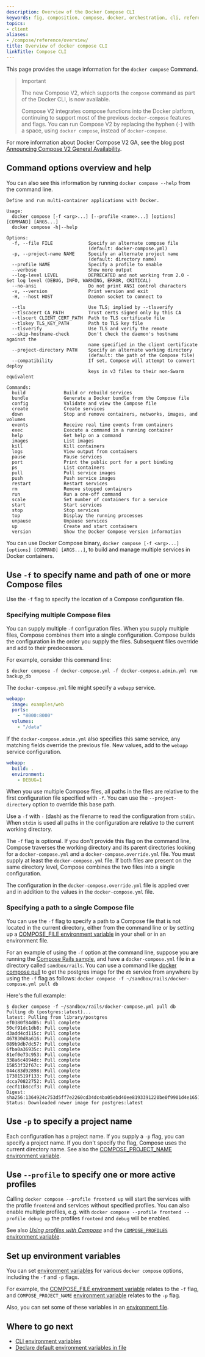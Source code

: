 ```yaml
---
description: Overview of the Docker Compose CLI
keywords: fig, composition, compose, docker, orchestration, cli, reference, docker-compose
topics:
- client
aliases:
- /compose/reference/overview/
title: Overview of docker compose CLI
linkTitle: Compose CLI
---
```


This page provides the usage information for the `docker compose` Command.

> Important
>
> The new Compose V2, which supports the `compose` command as part of the Docker
> CLI, is now available.
>
> Compose V2 integrates compose functions into the Docker platform, continuing
> to support most of the previous `docker-compose` features and flags. You can
> run Compose V2 by replacing the hyphen (`-`) with a space, using `docker compose`,
> instead of `docker-compose`.


For more information about Docker Compose V2 GA, see the blog post [Announcing Compose V2 General Availability](https://www.docker.com/blog/announcing-compose-v2-general-availability/).

## Command options overview and help

You can also see this information by running `docker compose --help` from the
command line.

```none
Define and run multi-container applications with Docker.

Usage:
  docker compose [-f <arg>...] [--profile <name>...] [options] [COMMAND] [ARGS...]
  docker compose -h|--help

Options:
  -f, --file FILE             Specify an alternate compose file
                              (default: docker-compose.yml)
  -p, --project-name NAME     Specify an alternate project name
                              (default: directory name)
  --profile NAME              Specify a profile to enable
  --verbose                   Show more output
  --log-level LEVEL           DEPRECATED and not working from 2.0 - Set log level (DEBUG, INFO, WARNING, ERROR, CRITICAL)
  --no-ansi                   Do not print ANSI control characters
  -v, --version               Print version and exit
  -H, --host HOST             Daemon socket to connect to

  --tls                       Use TLS; implied by --tlsverify
  --tlscacert CA_PATH         Trust certs signed only by this CA
  --tlscert CLIENT_CERT_PATH  Path to TLS certificate file
  --tlskey TLS_KEY_PATH       Path to TLS key file
  --tlsverify                 Use TLS and verify the remote
  --skip-hostname-check       Don't check the daemon's hostname against the
                              name specified in the client certificate
  --project-directory PATH    Specify an alternate working directory
                              (default: the path of the Compose file)
  --compatibility             If set, Compose will attempt to convert deploy
                              keys in v3 files to their non-Swarm equivalent

Commands:
  build              Build or rebuild services
  bundle             Generate a Docker bundle from the Compose file
  config             Validate and view the Compose file
  create             Create services
  down               Stop and remove containers, networks, images, and volumes
  events             Receive real time events from containers
  exec               Execute a command in a running container
  help               Get help on a command
  images             List images
  kill               Kill containers
  logs               View output from containers
  pause              Pause services
  port               Print the public port for a port binding
  ps                 List containers
  pull               Pull service images
  push               Push service images
  restart            Restart services
  rm                 Remove stopped containers
  run                Run a one-off command
  scale              Set number of containers for a service
  start              Start services
  stop               Stop services
  top                Display the running processes
  unpause            Unpause services
  up                 Create and start containers
  version            Show the Docker Compose version information
```

You can use Docker Compose binary, `docker compose [-f <arg>...] [options]
[COMMAND] [ARGS...]`, to build and manage multiple services in Docker containers.

## Use `-f` to specify name and path of one or more Compose files

Use the `-f` flag to specify the location of a Compose configuration file.

### Specifying multiple Compose files

You can supply multiple `-f` configuration files. When you supply multiple
files, Compose combines them into a single configuration. Compose builds the
configuration in the order you supply the files. Subsequent files override and
add to their predecessors.

For example, consider this command line:

```console
$ docker compose -f docker-compose.yml -f docker-compose.admin.yml run backup_db
```

The `docker-compose.yml` file might specify a `webapp` service.

```yaml
webapp:
  image: examples/web
  ports:
    - "8000:8000"
  volumes:
    - "/data"
```

If the `docker-compose.admin.yml` also specifies this same service, any matching
fields override the previous file. New values, add to the `webapp` service
configuration.

```yaml
webapp:
  build: .
  environment:
    - DEBUG=1
```

When you use multiple Compose files, all paths in the files are relative to the
first configuration file specified with `-f`. You can use the
`--project-directory` option to override this base path.

Use a `-f` with `-` (dash) as the filename to read the configuration from
`stdin`. When `stdin` is used all paths in the configuration are
relative to the current working directory.

The `-f` flag is optional. If you don't provide this flag on the command line,
Compose traverses the working directory and its parent directories looking for a
`docker-compose.yml` and a `docker-compose.override.yml` file. You must supply
at least the `docker-compose.yml` file. If both files are present on the same
directory level, Compose combines the two files into a single configuration.

The configuration in the `docker-compose.override.yml` file is applied over and
in addition to the values in the `docker-compose.yml` file.

### Specifying a path to a single Compose file

You can use the `-f` flag to specify a path to a Compose file that is not
located in the current directory, either from the command line or by setting up
a [COMPOSE_FILE environment variable](envvars.md#compose_file) in your shell or
in an environment file.

For an example of using the `-f` option at the command line, suppose you are
running the [Compose Rails sample](https://github.com/docker/awesome-compose/tree/master/official-documentation-samples/rails/README.md), and
have a `docker-compose.yml` file in a directory called `sandbox/rails`. You can
use a command like [docker compose pull](../../engine/reference/commandline/compose_pull.md) to get the
postgres image for the `db` service from anywhere by using the `-f` flag as
follows: `docker compose -f ~/sandbox/rails/docker-compose.yml pull db`

Here's the full example:

```console
$ docker compose -f ~/sandbox/rails/docker-compose.yml pull db
Pulling db (postgres:latest)...
latest: Pulling from library/postgres
ef0380f84d05: Pull complete
50cf91dc1db8: Pull complete
d3add4cd115c: Pull complete
467830d8a616: Pull complete
089b9db7dc57: Pull complete
6fba0a36935c: Pull complete
81ef0e73c953: Pull complete
338a6c4894dc: Pull complete
15853f32f67c: Pull complete
044c83d92898: Pull complete
17301519f133: Pull complete
dcca70822752: Pull complete
cecf11b8ccf3: Pull complete
Digest: sha256:1364924c753d5ff7e2260cd34dc4ba05ebd40ee8193391220be0f9901d4e1651
Status: Downloaded newer image for postgres:latest
```

## Use `-p` to specify a project name

Each configuration has a project name. If you supply a `-p` flag, you can
specify a project name. If you don't specify the flag, Compose uses the current
directory name. See also the [COMPOSE_PROJECT_NAME environment variable](envvars.md#compose_project_name).

## Use `--profile` to specify one or more active profiles

Calling `docker compose --profile frontend up` will start the services with the
profile `frontend` and services without specified profiles. You can also enable
multiple profiles, e.g. with `docker compose --profile frontend --profile debug up`
the profiles `frontend` and `debug` will be enabled.

See also [_Using profiles with Compose_](../profiles.md) and the
[`COMPOSE_PROFILES` environment variable](envvars.md#compose_profiles).

## Set up environment variables

You can set [environment variables](envvars.md) for various
`docker compose` options, including the `-f` and `-p` flags.

For example, the [COMPOSE_FILE environment variable](envvars.md#compose_file)
relates to the `-f` flag, and `COMPOSE_PROJECT_NAME`
[environment variable](envvars.md#compose_project_name) relates to the `-p` flag.

Also, you can set some of these variables in an [environment file](../env-file.md).

## Where to go next

* [CLI environment variables](envvars.md)
* [Declare default environment variables in file](../env-file.md)
